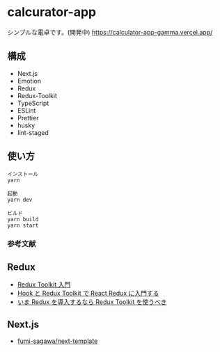 # calcurator-app

シンプルな電卓です。(開発中)
https://calculator-app-gamma.vercel.app/

## 構成

- Next.js
- Emotion
- Redux
- Redux-Toolkit
- TypeScript
- ESLint
- Prettier
- husky
- lint-staged

## 使い方

```
インストール
yarn

起動
yarn dev

ビルド
yarn build
yarn start
```

### 参考文献

## Redux

- [Redux Toolkit 入門](https://zenn.dev/mayamashita/articles/12ab4a122a02cc)
- [Hook と Redux Toolkit で React Redux に入門する](https://www.hypertextcandy.com/learn-react-redux-with-hooks-and-redux-starter-kit)
- [いま Redux を導入するなら Redux Toolkit を使うべき](https://qiita.com/NeGI1009/items/d553bdb361e755d5986c)

## Next.js

- [fumi-sagawa/next-template](https://github.com/fumi-sagawa/next-template)
